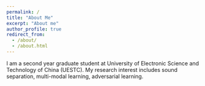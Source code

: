 ```yaml
---
permalink: /
title: "About Me"
excerpt: "About me"
author_profile: true
redirect_from: 
  - /about/
  - /about.html
---
```

I am a second year graduate student at University of Electronic Science and Technology of China (UESTC). My research interest includes sound separation, multi-modal learning, adversarial learning.


